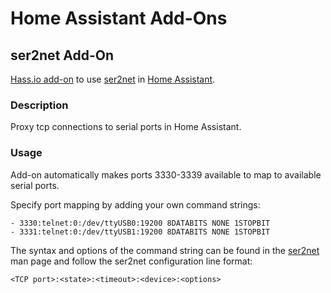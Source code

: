 # Home Assistant Add-Ons

## ser2net Add-On

[Hass.io add-on](https://home-assistant.io/addons/) to use [ser2net](https://linux.die.net/man/8/ser2net) in [Home Assistant](https://home-assistant.io).

### Description

Proxy tcp connections to serial ports in Home Assistant.

### Usage

Add-on automatically makes ports 3330-3339 available to map to available serial ports.

Specify port mapping by adding your own command strings:
```
- 3330:telnet:0:/dev/ttyUSB0:19200 8DATABITS NONE 1STOPBIT
- 3331:telnet:0:/dev/ttyUSB1:19200 8DATABITS NONE 1STOPBIT
```

The syntax and options of the command string can be found in the [ser2net](https://linux.die.net/man/8/ser2net) man page and follow the ser2net configuration line format:
```
<TCP port>:<state>:<timeout>:<device>:<options>
```
